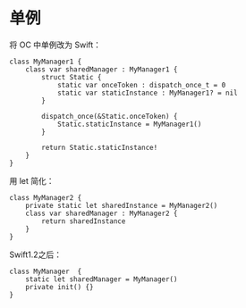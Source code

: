 # 单例

将 OC 中单例改为 Swift：

	class MyManager1 {
	    class var sharedManager : MyManager1 {
	        struct Static {
	            static var onceToken : dispatch_once_t = 0
	            static var staticInstance : MyManager1? = nil
	        }
	        
	        dispatch_once(&Static.onceToken) {
	            Static.staticInstance = MyManager1()
	        }
	        
	        return Static.staticInstance!
	    }
	}
	
用 let 简化：

	class MyManager2 {
	    private static let sharedInstance = MyManager2()
	    class var sharedManager : MyManager2 {
	        return sharedInstance
	    }
	}
	
Swift1.2之后：

	class MyManager  {
	    static let sharedManager = MyManager()
	    private init() {}
	}
	